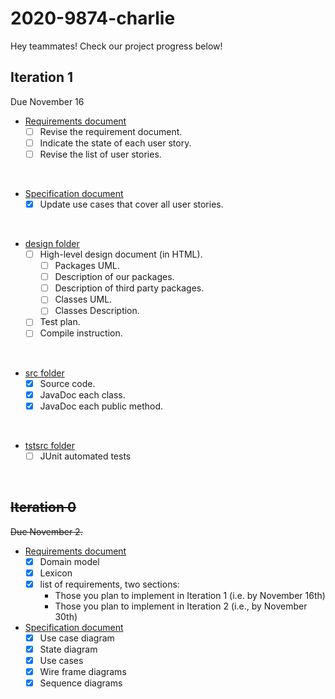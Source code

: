# 2020-9874-charlie

Hey teammates! Check our project progress below!

## Iteration 1
Due November 16

* [Requirements document](requirements/Requirements.md)
    - [ ] Revise the requirement document.
    - [ ] Indicate the state of each user story.
    - [ ] Revise the list of user stories. 
<br/>
    
* [Specification document](requirements/Specification.md)
    - [x] Update use cases that cover all user stories.
<br/>
    
* [design folder](design_containing)
    - [ ] High-level design document (in HTML).
        + [ ] Packages UML.
        + [ ] Description of our packages.
        + [ ] Description of third party packages.
        + [ ] Classes UML.
        + [ ] Classes Description.
    - [ ] Test plan.
    - [ ] Compile instruction.
<br/>

* [src folder](src)
    - [x] Source code.
    - [x] JavaDoc each class.
    - [x] JavaDoc each public method.
<br/>
  
* [tstsrc folder](tstsrc)
    - [ ] JUnit automated tests
<br/>

## ~~Iteration 0~~
~~Due November 2.~~ 

* [Requirements document](requirements/Requirements.md)
  - [x] Domain model
  - [x] Lexicon
  - [x] list of requirements, two sections:
    - Those you plan to implement in Iteration 1 (i.e. by November 16th)
    - Those you plan to implement in Iteration 2 (i.e., by November 30th)

* [Specification document](requirements/Specification.md)
  - [x] Use case diagram
  - [x] State diagram
  - [x] Use cases
  - [x] Wire frame diagrams
  - [x] Sequence diagrams    
